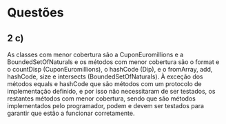 # Questões
## 2 c)
As classes com menor cobertura são a CuponEuromillions e a BoundedSetOfNaturals e os métodos com menor cobertura são o format e o countDisp (CuponEuromillions), o hashCode (Dip), e o fromArray, add, hashCode, size e intersects (BoundedSetOfNaturals). À exceção dos métodos equals e hashCode que são métodos com um protocolo de implementação definido, e por isso não necessitaram de ser testados, os restantes métodos com menor cobertura, sendo que são métodos implementados pelo programador, podem e devem ser testados para garantir que estão a funcionar corretamente.